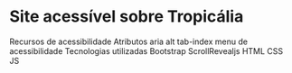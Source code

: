 # Site acessível sobre Tropicália
Recursos de acessibilidade
Atributos aria
alt
tab-index
menu de acessibilidade
Tecnologias utilizadas
Bootstrap
ScrollRevealjs
HTML
CSS
JS
